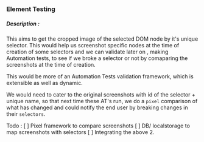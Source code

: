 ### Element Testing
##### Description :
This aims to get the cropped image of the selected DOM node by it's unique selector. This would help us screenshot specific nodes at the time of creation of some selectors and we can validate later on , making Automation tests, to see if we broke a selector or not by comaparing the screenshots at the time of creation.

 This would be more of an Automation Tests validation framework, which is extensible as well as dynamic.

 We would need to cater to the original screenshots with id of the selector + unique name, so that next time these AT's run, we do a `pixel` comparison of what has changed and could notify the end user by breaking changes in their `selectors`.
 
 Todo :
 [ ] Pixel framework to compare screenshots
 [ ] DB/ localstorage to map screenshots with selectors
 [ ] Integrating the above 2.